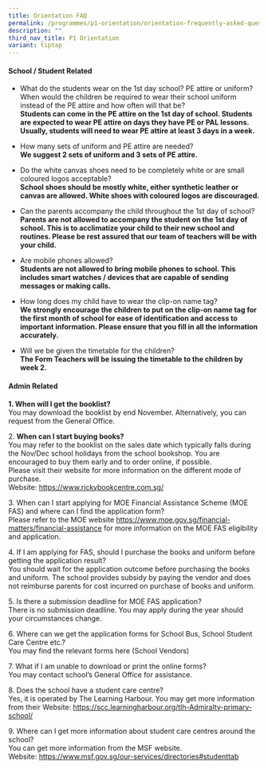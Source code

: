 ```yaml
---
title: Orientation FAQ
permalink: /programmes/p1-orientation/orientation-frequently-asked-questions/
description: ""
third_nav_title: P1 Orientation
variant: tiptap
---
```

<h4>School / Student Related</h4>
<ul>
<li>
<p>What do the students wear on the 1st day school? PE attire or uniform?
When would the children be required to wear their school uniform instead
of the PE attire and how often will that be? <strong><br>Students can come in the PE attire on the 1st day of school. Students are expected to wear PE attire on days they have PE or PAL lessons. Usually, students will need to wear PE attire at least 3 days in a week.<br></strong>
</p>
</li>
<li>
<p>How many sets of uniform and PE attire are needed? <strong><br>We suggest 2 sets of uniform and 3 sets of PE attire.<br></strong>
</p>
</li>
<li>
<p>Do the white canvas shoes need to be completely white or are small coloured
logos acceptable? &nbsp; <strong><br>School shoes should be mostly white, either synthetic leather or canvas are allowed. White shoes with coloured logos are discouraged.<br></strong>
</p>
</li>
<li>
<p>Can the parents accompany the child throughout the 1st day of school? <strong><br>Parents are not allowed to accompany the student on the 1st day of school. This is to acclimatize your child to their new school and routines. Please be rest assured that our team of teachers will be with your child.<br></strong>
</p>
</li>
<li>
<p>Are mobile phones allowed? <strong><br>Students are not allowed to bring mobile phones to school. This includes smart watches / devices that are capable of sending messages or making calls.<br></strong>
</p>
</li>
<li>
<p>How long does my child have to wear the clip-on name tag? <strong><br>We strongly encourage the children to put on the clip-on name tag for the first month of school for ease of identification and access to important information. Please ensure that you fill in all the information accurately.<br></strong>
</p>
</li>
<li>
<p>Will we be given the timetable for the children? <strong><br>The Form Teachers will be issuing the timetable to the children by week 2. <br></strong>
</p>
</li>
</ul>
<h4>Admin Related</h4>
<p><strong>1. When will I get the booklist?</strong>
<br>You may download the booklist by end November. Alternatively, you can
request from the General Office.</p>
<p>2. <strong>When can I start buying books?</strong>
<br>You may refer to the booklist on the sales date which typically falls
during the Nov/Dec school holidays from the school bookshop. You are encouraged
to buy them early and to order online, if possible.
<br>Please visit their website for more information on the different mode
of purchase.
<br>Website: <a href="https://www.rickybookcentre.com.sg/" rel="noopener noreferrer nofollow" target="_blank">https://www.rickybookcentre.com.sg/</a>
</p>
<p>3. When can I start applying for MOE Financial Assistance Scheme (MOE
FAS) and where can I find the application form?
<br>Please refer to the MOE website <a href="https://www.moe.gov.sg/financial-matters/financial-assistance" rel="noopener noreferrer nofollow" target="_blank">https://www.moe.gov.sg/financial-matters/financial-assistance</a> for
more information on the MOE FAS eligibility and application.</p>
<p>4. If I am applying for FAS, should I purchase the books and uniform before
getting the application result?
<br>You should wait for the application outcome before purchasing the books
and uniform. The school provides subsidy by paying the vendor and does
not reimburse parents for cost incurred on purchase of books and uniform.</p>
<p>5. Is there a submission deadline for MOE FAS application?
<br>There is no submission deadline. You may apply during the year should
your circumstances change.</p>
<p>6. Where can we get the application forms for School Bus, School Student
Care Centre etc.?
<br>You may find the relevant forms here (School Vendors)</p>
<p>7. What if I am unable to download or print the online forms?
<br>You may contact school’s General Office for assistance.</p>
<p>8. Does the school have a student care centre?
<br>Yes, it is operated by The Learning Harbour. You may get more information
from their Website: <a href="https://scc.learningharbour.org/tlh-Admiralty-primary-school/" rel="noopener noreferrer nofollow" target="_blank">https://scc.learningharbour.org/tlh-Admiralty-primary-school/</a>
</p>
<p>9. Where can I get more information about student care centres around
the school?
<br>You can get more information from the MSF website.
<br>Website: <a href="https://www.msf.gov.sg/our-services/directories#studenttab" rel="noopener noreferrer nofollow" target="_blank">https://www.msf.gov.sg/our-services/directories#studenttab</a>
</p>
<p></p>
<p></p>